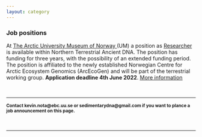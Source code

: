 ```yaml
---
layout: category
---
```


<div class="intro">
<h3 class="section-title underline">Job positions</h3>

<p>At <a href="https://en.uit.no/tmu" target="_blank"><u>The Arctic University Museum of Norway </u></a>(UM) a position as <a href="https://www.jobbnorge.no/en/available-jobs/job/222676/researcher-in-northern-terrestrial-ancient-dna" target="_blank"><u>Researcher</u></a> is available within Northern Terrestrial Ancient DNA. The position has funding for three years, with the possibility of an extended funding period. The position is affiliated to the newly established Norwegian Centre for Arctic Ecosystem Genomics (ArcEcoGen) and will be part of the terrestrial working group. <b> Application deadline 4th June 2022</b>. <a href="https://www.jobbnorge.no/en/available-jobs/job/222676/researcher-in-northern-terrestrial-ancient-dna" target="_blank"><u> More information</u></a><b> </p>
<br>

<hr />
<p><small>Contact kevin.nota@ebc.uu.se or sedimentarydna@gmail.com if you want to plance a job announcement on this page.</small></p>

<br>

<hr>
